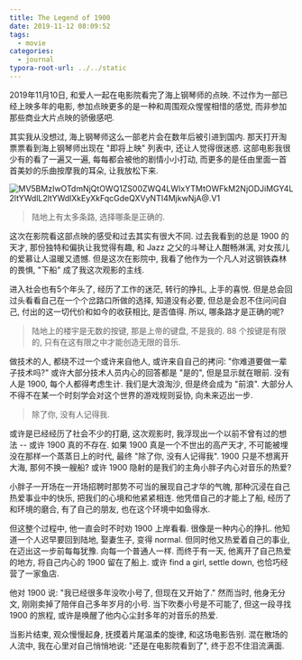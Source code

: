 ```yaml
---
title: The Legend of 1900
date: 2019-11-12 08:09:52
tags:
  - movie
categories:
  - journal
typora-root-url: ../../static
---
```


2019年11月10日, 和爱人一起在电影院看完了海上钢琴师的点映. 不过作为一部已经上映多年的电影, 参加点映更多的是一种和周围观众惺惺相惜的感觉, 而非参加那些商业大片点映的骄傲感吧.

其实我从没想过, 海上钢琴师这么一部老片会在数年后被引进到国内. 那天打开淘票票看到海上钢琴师出现在 "即将上映" 列表中, 还让人觉得很迷惑. 这部电影我很少有的看了一遍又一遍, 每每都会被他的剧情小小打动, 而更多的是任由里面一首首美妙的乐曲按摩我的耳朵, 让我放松下来.

![MV5BMzIwOTdmNjQtOWQ1ZS00ZWQ4LWIxYTMtOWFkM2NjODJiMGY4L2ltYWdlL2ltYWdlXkEyXkFqcGdeQXVyNTI4MjkwNjA@._V1_](The-Legend-of-1900/MV5BMzIwOTdmNjQtOWQ1ZS00ZWQ4LWIxYTMtOWFkM2NjODJiMGY4L2ltYWdlL2ltYWdlXkEyXkFqcGdeQXVyNTI4MjkwNjA@._V1_.jpg)

>  陆地上有太多条路, 选择哪条是正确的.

这次在影院看这部点映的感受和过去其实有很大不同. 过去我看到的总是 1900 的天才, 那份独特和偏执让我觉得有趣, 和 Jazz 之父的斗琴让人酣畅淋漓, 对女孩儿的爱慕让人温暖又遗憾. 但是这次在影院中, 我看了他作为一个凡人对这钢铁森林的畏惧, "下船" 成了我这次观影的主线.

进入社会也有5个年头了, 经历了工作的迷茫, 转行的挣扎, 上手的喜悦. 但是总会回过头看看自己在一个个岔路口所做的选择, 知道没有必要, 但总是会忍不住问问自己, 付出的这一切代价和如今的收获相比, 是否值得. 所以, 哪条路才是正确的呢?

>  陆地上的楼宇是无数的按键, 那是上帝的键盘, 不是我的. 88 个按键是有限的, 只有在这有限之中才能创造无限的音乐.

做技术的人, 都绕不过一个或许来自他人, 或许来自自己的拷问: "你难道要做一辈子技术吗?" 或许大部分技术人员内心的回答都是 "是的", 但是显示就在眼前. 没有人是 1900, 每个人都得考虑生计. 我们是大浪淘沙, 但是终会成为 "前浪". 大部分人不得不在某一个时刻学会对这个世界的游戏规则妥协, 向未来迈出一步.

> 除了你, 没有人记得我. 

或许是已经经历了社会不少的打磨, 这次观影时, 我浮现出一个以前不曾有过的想法 -- 或许 1900 真的不存在. 如果 1900 真是一个不世出的高产天才, 不可能被埋没在那样一个蒸蒸日上的时代, 最终 "除了你, 没有人记得我". 1900 只是不想离开大海, 那何不换一艘船? 或许 1900 隐射的是我们的主角小胖子内心对音乐的热爱?

小胖子一开场在一开场招聘时那势不可当的展现自己才华的气魄, 那种沉浸在自己热爱事业中的快乐, 把我们的心境和他紧紧相连. 他凭借自己的才能上了船, 经历了和环境的磨合, 有了自己的朋友, 也在这个环境中如鱼得水.

但这整个过程中, 他一直会时不时劝 1900 上岸看看. 很像是一种内心的挣扎. 他知道一个人迟早要回到陆地, 娶妻生子, 变得 normal. 但同时他又热爱着自己的事业, 在迈出这一步前每每犹豫. 向每一个普通人一样. 而终于有一天, 他离开了自己热爱的地方, 将自己内心的 1900 留在了船上. 或许 find a girl, settle down, 也恰巧经营了一家鱼店.

他对 1900 说: "我已经很多年没吹小号了, 但现在又开始了." 然而当时, 他身无分文, 刚刚卖掉了陪伴自己多年岁月的小号. 当下吹奏小号是不可能了, 但这一段寻找 1900 的旅程, 或许是唤醒了他内心尘封多年的对音乐的热爱.

当影片结束, 观众慢慢起身, 抚摸着片尾温柔的旋律, 和这场电影告别. 混在散场的人流中, 我在心里对自己悄悄地说: "还是在电影院看到了", 终于忍不住泪流满面.
